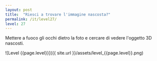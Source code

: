 ```yaml
---
layout: post
title:  "Riesci a trovare l'immagine nascosta?"
permalink: /it/level27/
level: 27
---
```

Mettere a fuoco gli occhi dietro la foto e cercare di vedere l'oggetto 3D nascosti.

![Level {{page.level}}]({{ site.url }}/assets/level_{{page.level}}.png)